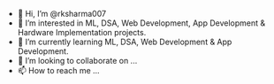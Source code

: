 - 👋 Hi, I’m @rksharma007
- 👀 I’m interested in ML, DSA, Web Development, App Development & Hardware Implementation projects.
- 🌱 I’m currently learning ML, DSA, Web Development & App Development.
- 💞️ I’m looking to collaborate on ...
- 📫 How to reach me ...

<!---
rksharma007/rksharma007 is a ✨ special ✨ repository because its `README.md` (this file) appears on your GitHub profile.
You can click the Preview link to take a look at your changes.
--->
